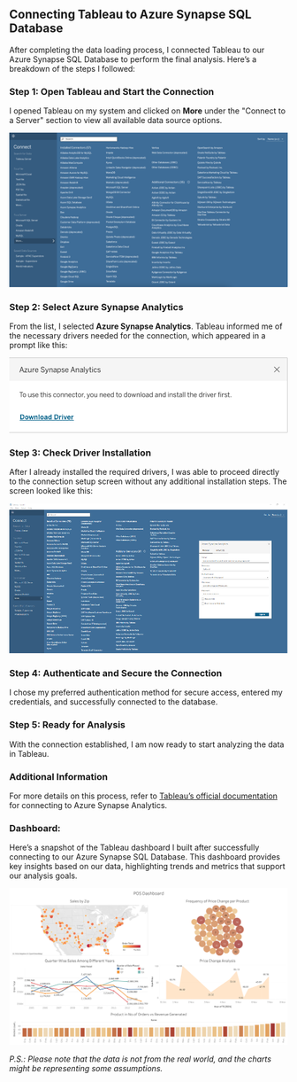## Connecting Tableau to Azure Synapse SQL Database

After completing the data loading process, I connected Tableau to our Azure Synapse SQL Database to perform the final analysis. Here’s a breakdown of the steps I followed:

### Step 1: Open Tableau and Start the Connection
I opened Tableau on my system and clicked on **More** under the "Connect to a Server" section to view all available data source options.

![Tableau source options](./img/Tableau%20Source%20Options.png)

### Step 2: Select Azure Synapse Analytics
From the list, I selected **Azure Synapse Analytics**. Tableau informed me of the necessary drivers needed for the connection, which appeared in a prompt like this:

![Tableau Driver Requirement](./img/Tableau%20Driver%20Requirement.png)

### Step 3: Check Driver Installation
After I already installed the required drivers, I was able to proceed directly to the connection setup screen without any additional installation steps. The screen looked like this:

![Tableau Source Connection](./img/Tableau%20Source%20Connection.png)

### Step 4: Authenticate and Secure the Connection
I chose my preferred authentication method for secure access, entered my credentials, and successfully connected to the database.

### Step 5: Ready for Analysis
With the connection established, I am now ready to start analyzing the data in Tableau.

### Additional Information
For more details on this process, refer to [Tableau’s official documentation](https://help.tableau.com/current/pro/desktop/en-us/examples_azure_sql_dw.htm) for connecting to Azure Synapse Analytics.

### Dashboard:

Here’s a snapshot of the Tableau dashboard I built after successfully connecting to our Azure Synapse SQL Database. This dashboard provides key insights based on our data, highlighting trends and metrics that support our analysis goals.

![Tableau Dashboard](./img/Dashboard%201.png)

*P.S.: Please note that the data is not from the real world, and the charts might be representing some assumptions.*